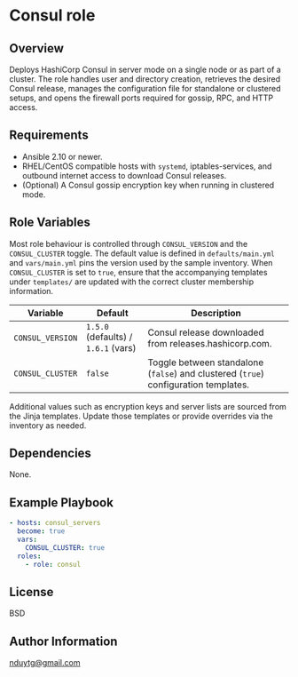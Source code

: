 # Consul role

## Overview
Deploys HashiCorp Consul in server mode on a single node or as part of a
cluster. The role handles user and directory creation, retrieves the desired
Consul release, manages the configuration file for standalone or clustered
setups, and opens the firewall ports required for gossip, RPC, and HTTP access.

## Requirements
- Ansible 2.10 or newer.
- RHEL/CentOS compatible hosts with `systemd`, iptables-services, and outbound
  internet access to download Consul releases.
- (Optional) A Consul gossip encryption key when running in clustered mode.

## Role Variables
Most role behaviour is controlled through `CONSUL_VERSION` and the
`CONSUL_CLUSTER` toggle. The default value is defined in `defaults/main.yml` and
`vars/main.yml` pins the version used by the sample inventory. When
`CONSUL_CLUSTER` is set to `true`, ensure that the accompanying templates under
`templates/` are updated with the correct cluster membership information.

| Variable | Default | Description |
| --- | --- | --- |
| `CONSUL_VERSION` | `1.5.0` (defaults) / `1.6.1` (vars) | Consul release downloaded from releases.hashicorp.com. |
| `CONSUL_CLUSTER` | `false` | Toggle between standalone (`false`) and clustered (`true`) configuration templates. |

Additional values such as encryption keys and server lists are sourced from the
Jinja templates. Update those templates or provide overrides via the inventory
as needed.

## Dependencies
None.

## Example Playbook
```yaml
- hosts: consul_servers
  become: true
  vars:
    CONSUL_CLUSTER: true
  roles:
    - role: consul
```

## License
BSD

## Author Information
nduytg@gmail.com
